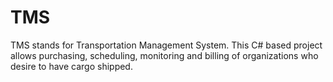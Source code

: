 # TMS
TMS stands for Transportation Management System. This C# based project allows purchasing, scheduling, monitoring and billing of organizations who desire to have cargo shipped.
